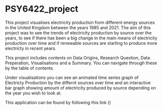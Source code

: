 # PSY6422_project

This project visualises electricity production from different energy sources in the United Kingdom between the years 1985 and 2021. The aim of this project was to see the trends of electricity production by source over the years, to see if there has been a big change in the main means of electricity production over time and if renewable sources are starting to produce more electricty in recent years.

This project includes contents on Data Origins, Research Question, Data Preperation, Visualisations and a Summary. You can navigate through these by the table of contents.

Under visualisations you can see an animated time series graph of Electricty Production by the differnt sources over time and an interactive bar graph showing amount of electricity produced by source depending on the year you wish to look at.

This application can be found by following this link ()
